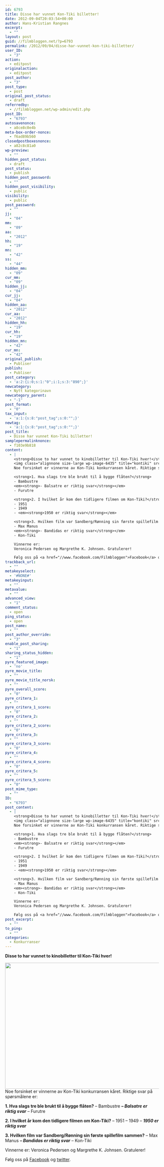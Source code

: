 ```yaml
---
id: 6793
title: Disse har vunnet Kon-Tiki billetter!
date: 2012-09-04T20:03:54+00:00
author: Hans-Kristian Rangnes
excerpt:
  - ""
layout: post
guid: //filmbloggen.net/?p=6793
permalink: /2012/09/04/disse-har-vunnet-kon-tiki-billetter/
user_ID:
  - "3"
action:
  - editpost
originalaction:
  - editpost
post_author:
  - "3"
post_type:
  - post
original_post_status:
  - draft
referredby:
  - //filmbloggen.net/wp-admin/edit.php
post_ID:
  - "6793"
autosavenonce:
  - a8ce8c0e4b
meta-box-order-nonce:
  - f6ad89b560
closedpostboxesnonce:
  - a82c8c81a0
wp-preview:
  - ""
hidden_post_status:
  - draft
post_status:
  - publish
hidden_post_password:
  - ""
hidden_post_visibility:
  - public
visibility:
  - public
post_password:
  - ""
jj:
  - "04"
mm:
  - "09"
aa:
  - "2012"
hh:
  - "19"
mn:
  - "42"
ss:
  - "44"
hidden_mm:
  - "09"
cur_mm:
  - "09"
hidden_jj:
  - "04"
cur_jj:
  - "04"
hidden_aa:
  - "2012"
cur_aa:
  - "2012"
hidden_hh:
  - "19"
cur_hh:
  - "19"
hidden_mn:
  - "42"
cur_mn:
  - "42"
original_publish:
  - Publiser
publish:
  - Publiser
post_category:
  - 'a:2:{i:0;s:1:"0";i:1;s:3:"890";}'
newcategory:
  - Nytt kategorinavn
newcategory_parent:
  - "-1"
post_format:
  - "0"
tax_input:
  - 'a:1:{s:8:"post_tag";s:0:"";}'
newtag:
  - 'a:1:{s:8:"post_tag";s:0:"";}'
post_title:
  - Disse har vunnet Kon-Tiki billetter!
samplepermalinknonce:
  - f103e9b818
content:
  - |
    <strong>Disse to har vunnet to kinobilletter til Kon-Tiki hver!</strong><!--more-->
    <img class="alignnone size-large wp-image-6435" title="kontiki" src="/wp-content/uploads//2012/08/kontiki-620x413.jpg" alt="" width="620" height="413" />
    Noe forsinket er vinnerne av Kon-Tiki konkurransen kåret. Riktige svar på spørsmålene er:

    <strong>1. Hva slags tre ble brukt til å bygge flåten?</strong>
    - Bambustre
    <em><strong>- Balsatre er riktig svar</strong></em>
    - Furutre

    <strong>2. I hvilket år kom den tidligere filmen om Kon-Tiki?</strong>
    - 1951
    - 1949
    - <em><strong>1950 er riktig svar</strong></em>

    <strong>3. Hvilken film var Sandberg/Rønning sin første spillefilm sammen?</strong>
    - Max Manus
    <em><strong>- Bandidas er riktig svar</strong></em>
    - Kon-Tiki

    Vinnerne er:
    Veronica Pedersen og Margrethe K. Johnsen. Gratulerer!

    Følg oss på <a href="//www.facebook.com/Filmbloggen">Facebook</a> og <a href="//www.twitter.com/Filmbloggen">twitter</a>.
trackback_url:
  - ""
metakeyselect:
  - '#NONE#'
metakeyinput:
  - ""
metavalue:
  - ""
advanced_view:
  - "1"
comment_status:
  - open
ping_status:
  - open
post_name:
  - ""
post_author_override:
  - "3"
enable_post_sharing:
  - "1"
sharing_status_hidden:
  - "1"
pyre_featured_image:
  - 'no'
pyre_movie_title:
  - ""
pyre_movie_title_norsk:
  - ""
pyre_overall_score:
  - "0"
pyre_critera_1:
  - ""
pyre_critera_1_score:
  - "0"
pyre_critera_2:
  - ""
pyre_critera_2_score:
  - "0"
pyre_critera_3:
  - ""
pyre_critera_3_score:
  - "0"
pyre_critera_4:
  - ""
pyre_critera_4_score:
  - "0"
pyre_critera_5:
  - ""
pyre_critera_5_score:
  - "0"
post_mime_type:
  - ""
ID:
  - "6793"
post_content:
  - |
    <strong>Disse to har vunnet to kinobilletter til Kon-Tiki hver!</strong><!--more-->
    <img class="alignnone size-large wp-image-6435" title="kontiki" src="/wp-content/uploads//2012/08/kontiki-620x413.jpg" alt="" width="620" height="413" />
    Noe forsinket er vinnerne av Kon-Tiki konkurransen kåret. Riktige svar på spørsmålene er:

    <strong>1. Hva slags tre ble brukt til å bygge flåten?</strong>
    - Bambustre
    <em><strong>- Balsatre er riktig svar</strong></em>
    - Furutre

    <strong>2. I hvilket år kom den tidligere filmen om Kon-Tiki?</strong>
    - 1951
    - 1949
    - <em><strong>1950 er riktig svar</strong></em>

    <strong>3. Hvilken film var Sandberg/Rønning sin første spillefilm sammen?</strong>
    - Max Manus
    <em><strong>- Bandidas er riktig svar</strong></em>
    - Kon-Tiki

    Vinnerne er:
    Veronica Pedersen og Margrethe K. Johnsen. Gratulerer!

    Følg oss på <a href="//www.facebook.com/Filmbloggen">Facebook</a> og <a href="//www.twitter.com/Filmbloggen">twitter</a>.
post_excerpt:
  - ""
to_ping:
  - ""
categories:
  - Konkurranser
---
```

**Disse to har vunnet to kinobilletter til Kon-Tiki hver!**<!--more-->


<img class="alignnone size-large wp-image-6435" src="/wp-content/uploads//2012/08/kontiki-620x413.jpg" alt="" width="620" height="413" />
Noe forsinket er vinnerne av Kon-Tiki konkurransen kåret. Riktige svar på spørsmålene er:

**1. Hva slags tre ble brukt til å bygge flåten?**
– Bambustre
_**– Balsatre er riktig svar**_
– Furutre

**2. I hvilket år kom den tidligere filmen om Kon-Tiki?**
– 1951
– 1949
– _**1950 er riktig svar**_

**3. Hvilken film var Sandberg/Rønning sin første spillefilm sammen?**
– Max Manus
_**– Bandidas er riktig svar**_
– Kon-Tiki

Vinnerne er:
Veronica Pedersen og Margrethe K. Johnsen. Gratulerer!

Følg oss på [Facebook](//www.facebook.com/Filmbloggen) og [twitter](//www.twitter.com/Filmbloggen).
